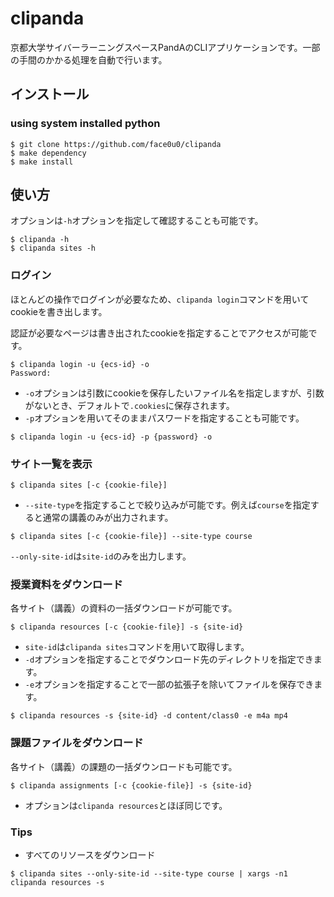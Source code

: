 # clipanda

京都大学サイバーラーニングスペースPandAのCLIアプリケーションです。一部の手間のかかる処理を自動で行います。

## インストール

### using system installed python

```
$ git clone https://github.com/face0u0/clipanda
$ make dependency
$ make install
```

## 使い方

オプションは`-h`オプションを指定して確認することも可能です。
```
$ clipanda -h
$ clipanda sites -h
```

### ログイン
ほとんどの操作でログインが必要なため、`clipanda login`コマンドを用いてcookieを書き出します。

認証が必要なページは書き出されたcookieを指定することでアクセスが可能です。

```
$ clipanda login -u {ecs-id} -o
Password:
```
- `-o`オプションは引数にcookieを保存したいファイル名を指定しますが、引数がないとき、デフォルトで`.cookies`に保存されます。
- `-p`オプションを用いてそのままパスワードを指定することも可能です。
```
$ clipanda login -u {ecs-id} -p {password} -o
```

### サイト一覧を表示
```
$ clipanda sites [-c {cookie-file}]
```
- `--site-type`を指定することで絞り込みが可能です。例えば`course`を指定すると通常の講義のみが出力されます。
```
$ clipanda sites [-c {cookie-file}] --site-type course
```
`--only-site-id`は`site-id`のみを出力します。

### 授業資料をダウンロード
各サイト（講義）の資料の一括ダウンロードが可能です。
```
$ clipanda resources [-c {cookie-file}] -s {site-id}
```

- `site-id`は`clipanda sites`コマンドを用いて取得します。
- `-d`オプションを指定することでダウンロード先のディレクトリを指定できます。
- `-e`オプションを指定することで一部の拡張子を除いてファイルを保存できます。

```
$ clipanda resources -s {site-id} -d content/class0 -e m4a mp4
```

### 課題ファイルをダウンロード
各サイト（講義）の課題の一括ダウンロードも可能です。
```
$ clipanda assignments [-c {cookie-file}] -s {site-id}
```
- オプションは`clipanda resources`とほぼ同じです。

### Tips

- すべてのリソースをダウンロード
```
$ clipanda sites --only-site-id --site-type course | xargs -n1 clipanda resources -s
```
